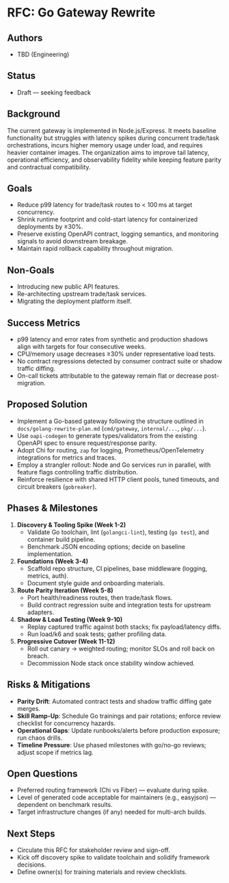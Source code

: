 # RFC: Go Gateway Rewrite

## Authors
- TBD (Engineering)

## Status
- Draft — seeking feedback

## Background
The current gateway is implemented in Node.js/Express. It meets baseline functionality but struggles with latency spikes during concurrent trade/task orchestrations, incurs higher memory usage under load, and requires heavier container images. The organization aims to improve tail latency, operational efficiency, and observability fidelity while keeping feature parity and contractual compatibility.

## Goals
- Reduce p99 latency for trade/task routes to < 100 ms at target concurrency.
- Shrink runtime footprint and cold-start latency for containerized deployments by ≥30%.
- Preserve existing OpenAPI contract, logging semantics, and monitoring signals to avoid downstream breakage.
- Maintain rapid rollback capability throughout migration.

## Non-Goals
- Introducing new public API features.
- Re-architecting upstream trade/task services.
- Migrating the deployment platform itself.

## Success Metrics
- p99 latency and error rates from synthetic and production shadows align with targets for four consecutive weeks.
- CPU/memory usage decreases ≥30% under representative load tests.
- No contract regressions detected by consumer contract suite or shadow traffic diffing.
- On-call tickets attributable to the gateway remain flat or decrease post-migration.

## Proposed Solution
- Implement a Go-based gateway following the structure outlined in `docs/golang-rewrite-plan.md` (`cmd/gateway`, `internal/...`, `pkg/...`).
- Use `oapi-codegen` to generate types/validators from the existing OpenAPI spec to ensure request/response parity.
- Adopt Chi for routing, `zap` for logging, Prometheus/OpenTelemetry integrations for metrics and traces.
- Employ a strangler rollout: Node and Go services run in parallel, with feature flags controlling traffic distribution.
- Reinforce resilience with shared HTTP client pools, tuned timeouts, and circuit breakers (`gobreaker`).

## Phases & Milestones
1. **Discovery & Tooling Spike (Week 1-2)**
   - Validate Go toolchain, lint (`golangci-lint`), testing (`go test`), and container build pipeline.
   - Benchmark JSON encoding options; decide on baseline implementation.
2. **Foundations (Week 3-4)**
   - Scaffold repo structure, CI pipelines, base middleware (logging, metrics, auth).
   - Document style guide and onboarding materials.
3. **Route Parity Iteration (Week 5-8)**
   - Port health/readiness routes, then trade/task flows.
   - Build contract regression suite and integration tests for upstream adapters.
4. **Shadow & Load Testing (Week 9-10)**
   - Replay captured traffic against both stacks; fix payload/latency diffs.
   - Run load/k6 and soak tests; gather profiling data.
5. **Progressive Cutover (Week 11-12)**
   - Roll out canary → weighted routing; monitor SLOs and roll back on breach.
   - Decommission Node stack once stability window achieved.

## Risks & Mitigations
- **Parity Drift**: Automated contract tests and shadow traffic diffing gate merges.
- **Skill Ramp-Up**: Schedule Go trainings and pair rotations; enforce review checklist for concurrency hazards.
- **Operational Gaps**: Update runbooks/alerts before production exposure; run chaos drills.
- **Timeline Pressure**: Use phased milestones with go/no-go reviews; adjust scope if metrics lag.

## Open Questions
- Preferred routing framework (Chi vs Fiber) — evaluate during spike.
- Level of generated code acceptable for maintainers (e.g., easyjson) — dependent on benchmark results.
- Target infrastructure changes (if any) needed for multi-arch builds.

## Next Steps
- Circulate this RFC for stakeholder review and sign-off.
- Kick off discovery spike to validate toolchain and solidify framework decisions.
- Define owner(s) for training materials and review checklists.

